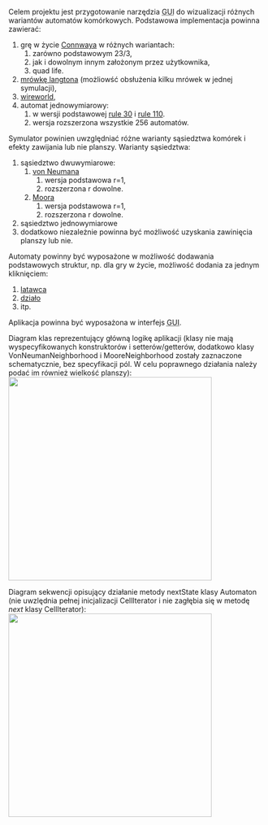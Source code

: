 Celem projektu jest przygotowanie narzędzia <abbr title="Graphical User Interface">GUI</abbr> do wizualizacji różnych wariantów automatów komórkowych. Podstawowa implementacja powinna zawierać:
<ol>
<li class="level1">  grę w życie <a href="https://en.wikipedia.org/wiki/Conway%27s_Game_of_Life" class="urlextern" title="https://en.wikipedia.org/wiki/Conway%27s_Game_of_Life"  rel="nofollow">Connwaya</a> w różnych wariantach: 
<ol>
<li class="level2"> zarówno podstawowym 23/3,
</li>
<li class="level2"> jak i dowolnym innym założonym przez użytkownika, 
</li>
<li class="level2"> quad life.
</li>
</ol>
</li>
<li class="level1"><a href="https://en.wikipedia.org/wiki/Langton%27s_ant" class="urlextern" title="https://en.wikipedia.org/wiki/Langton%27s_ant"  rel="nofollow">mrówkę langtona</a> (możliowść obsłużenia kilku mrówek w jednej symulacji),
</li>
<li class="level1"> <a href="https://en.wikipedia.org/wiki/Wireworld" class="urlextern" title="https://en.wikipedia.org/wiki/Wireworld"  rel="nofollow">wireworld</a>,
</li>
<li class="level1">automat jednowymiarowy:
<ol>
<li class="level2">w wersji podstawowej <a href="http://mathworld.wolfram.com/Rule30.html" class="urlextern" title="http://mathworld.wolfram.com/Rule30.html"  rel="nofollow">rule 30</a> i <a href="http://mathworld.wolfram.com/Rule110.html" class="urlextern" title="http://mathworld.wolfram.com/Rule110.html"  rel="nofollow">rule 110</a>.
</li>
<li class="level2"> wersja rozszerzona wszystkie 256 automatów.
</li>
</ol>
</li>
</ol>

<p>
Symulator powinien uwzględniać różne warianty sąsiedztwa komórek i efekty zawijania lub nie planszy. 
Warianty sąsiedztwa:
</p>
<ol>
<li class="level1"> sąsiedztwo dwuwymiarowe:
<ol>
<li class="level2"> <a href="http://mathworld.wolfram.com/vonNeumannNeighborhood.html" class="urlextern" title="http://mathworld.wolfram.com/vonNeumannNeighborhood.html"  rel="nofollow">von Neumana</a>
<ol>
<li class="level3"> wersja podstawowa r=1,
</li>
<li class="level3"> rozszerzona r dowolne.
</li>
</ol>
</li>
<li class="level2"> <a href="http://mathworld.wolfram.com/MooreNeighborhood.html" class="urlextern" title="http://mathworld.wolfram.com/MooreNeighborhood.html"  rel="nofollow">Moora</a>
<ol>
<li class="level3"> wersja podstawowa r=1,
</li>
<li class="level3"> rozszerzona r dowolne.
</li>
</ol>
</li>
</ol>
</li>
<li class="level1"> sąsiedztwo jednowymiarowe
</li>
<li class="level1"> dodatkowo niezależnie powinna być możliwość uzyskania zawinięcia planszy lub nie.
</li>
</ol>

<p>
Automaty powinny być wyposażone w możliwość dodawania podstawowych
struktur, np. dla gry w życie, możliwość dodania za jednym kliknięciem:
</p>
<ol>
<li class="level1"> <a href="https://en.wikipedia.org/wiki/File:Game_of_life_animated_glider.gif" class="urlextern" title="https://en.wikipedia.org/wiki/File:Game_of_life_animated_glider.gif"  rel="nofollow">latawca</a>
</li>
<li class="level1"> <a href="https://en.wikipedia.org/wiki/File:Game_of_life_glider_gun.svg" class="urlextern" title="https://en.wikipedia.org/wiki/File:Game_of_life_glider_gun.svg"  rel="nofollow">działo</a>
</li>
<li class="level1"> itp.
</li>
</ol>

<p>
Aplikacja powinna być wyposażona w interfejs <abbr title="Graphical User Interface">GUI</abbr>.
</p>

<p>
Diagram klas reprezentujący główną logikę aplikacji (klasy nie mają wyspecyfikowanych konstruktorów i setterów/getterów, dodatkowo klasy VonNeumanNeighborhood i MooreNeighborhood zostały zaznaczone schematycznie, bez specyfikacji pól. W celu poprawnego działania
należy podać im również wielkość planszy):
<a href="http://home.agh.edu.pl/~mwypych/lib/exe/fetch.php?media=zimowy:java2015:labs:automaton.png" class="media" title="zimowy:java2015:labs:automaton.png"><img src="http://home.agh.edu.pl/~mwypych/lib/exe/fetch.php?w=400&amp;tok=d50258&amp;media=zimowy:java2015:labs:automaton.png" class="mediacenter" alt="" width="400" /></a>
</p>
<p>Diagram sekwencji opisujący działanie metody nextState klasy Automaton (nie uwzlędnia pełnej inicjalizacji CellIterator i nie zagłębia się w metodę <em>next</em> klasy CellIterator):
<a href="http://home.agh.edu.pl/~mwypych/lib/exe/fetch.php?media=zimowy:java2015:labs:automaton-seq.png" class="media" title="zimowy:java2015:labs:automaton-seq.png"><img src="http://home.agh.edu.pl/~mwypych/lib/exe/fetch.php?w=400&amp;tok=16cb6d&amp;media=zimowy:java2015:labs:automaton-seq.png" class="mediacenter" alt="" width="400" /></a>
</p>
